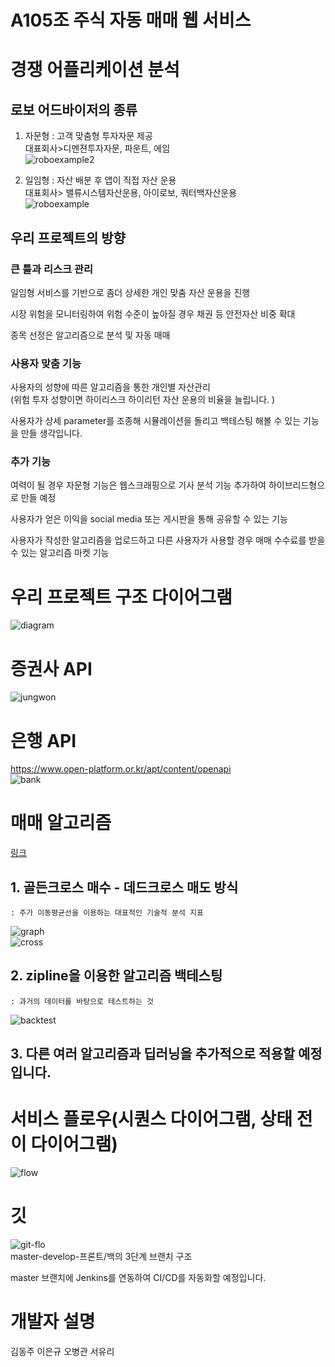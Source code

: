 # **A105조 주식 자동 매매 웹 서비스**

# 경쟁 어플리케이션 분석
## 로보 어드바이저의 종류
1. 자문형 : 고객 맞춤형 투자자문 제공    
    대표회사>디멘젼투자자문, 파운트, 에임    
![roboexample2](/readme/roboexample2.png)    

2. 일임형 : 자산 배분 후 앱이 직접 자산 운용    
    대표회사> 밸류시스템자산운용, 아이로보, 쿼터백자산운용    
![roboexample](/readme/roboexample.png)    

## 우리 프로젝트의 방향
### 큰 틀과 리스크 관리
일임형 서비스를 기반으로 좀더 상세한 개인 맞춤 자산 운용을 진행   

시장 위험을 모니터링하여 위험 수준이 높아질 경우 채권 등 안전자산 비중 확대    

종목 선정은 알고리즘으로 분석 및 자동 매매    
### 사용자 맞춤 기능
사용자의 성향에 따른 알고리즘을 통한 개인별 자산관리    
    (위험 투자 성향이면 하이리스크 하이리턴 자산 운용의 비율을 늘립니다. )    

사용자가 상세 parameter를 조종해 시뮬레이션을 돌리고 백테스팅 해볼 수 있는 기능을 만들 생각입니다.     
### 추가 기능 
여력이 될 경우 자문형 기능은 웹스크래핑으로 기사 분석 기능 추가하여 하이브리드형으로 만들 예정    

사용자가 얻은 이익을 social media 또는 게시판을 통해 공유할 수 있는 기능 

사용자가 작성한 알고리즘을 업로드하고 다른 사용자가 사용할 경우 매매 수수료를 받을 수 있는 알고리즘 마켓 기능

# 우리 프로젝트 구조 다이어그램
![diagram](/readme/diagram.png)

# 증권사 API
![jungwon](/readme/jungwon.png)

# 은행 API
https://www.open-platform.or.kr/apt/content/openapi    
![bank](/readme/bank.png)

# 매매 알고리즘

[링크](https://lab.ssafy.com/s02-final/s02p31a105/wikis/%5B%EC%9D%B4%EC%9D%80%EA%B7%9C%5D-Zipline%EC%9D%84-%EC%9D%B4%EC%9A%A9%ED%95%9C-%EB%B0%B1%ED%85%8C%EC%8A%A4%ED%8C%85-%EC%8B%9C%EB%AE%AC%EB%A0%88%EC%9D%B4%EC%85%98_%EA%B3%A8%EB%93%A0%ED%81%AC%EB%A1%9C%EC%8A%A4-%EB%8D%B0%EC%8A%A4%ED%81%AC%EB%A1%9C%EC%8A%A4-%EC%9D%B4%EC%9A%A9)    
## 1. 골든크로스 매수 - 데드크로스 매도 방식    
    : 주가 이동평균선을 이용하는 대표적인 기술적 분석 지표    
![graph](/readme/graphexample.png)    
![cross](/readme/cross.png)    
## 2. zipline을 이용한 알고리즘 백테스팅    
    : 과거의 데이터를 바탕으로 테스트하는 것    
![backtest](/readme/backtest.png)    
## 3. 다른 여러 알고리즘과 딥러닝을 추가적으로 적용할 예정입니다.    

# 서비스 플로우(시퀀스 다이어그램, 상태 전이 다이어그램)
![flow](/readme/flow.png)  

# 깃
![git-flo](/readme/git-flow.png)    
master-develop-프론트/백의 3단계 브랜치 구조    

master 브랜치에 Jenkins를 연동하여 CI/CD를 자동화할 예정입니다.     

# 개발자 설명
김동주 이은규 오병관 서유리